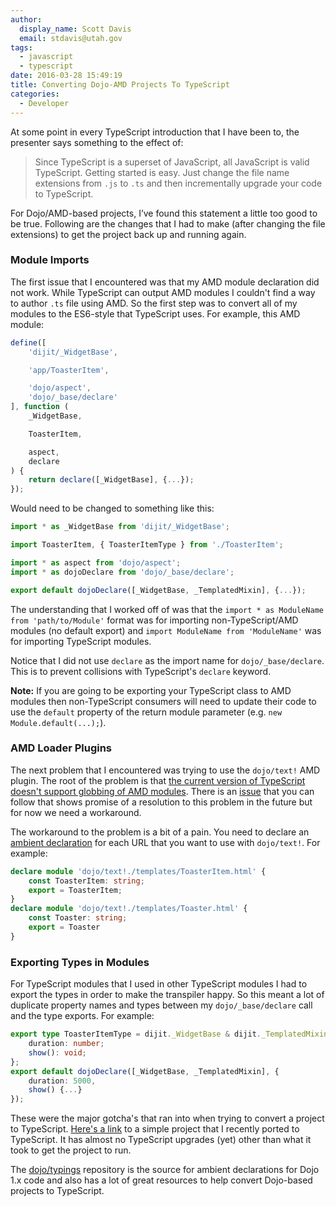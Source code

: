 ```yaml
---
author:
  display_name: Scott Davis
  email: stdavis@utah.gov
tags:
  - javascript
  - typescript
date: 2016-03-28 15:49:19
title: Converting Dojo-AMD Projects To TypeScript
categories:
  - Developer
---
```


At some point in every TypeScript introduction that I have been to, the presenter says something to the effect of:

>Since TypeScript is a superset of JavaScript, all JavaScript is valid TypeScript. Getting started is easy. Just change the file name extensions from `.js` to `.ts` and then incrementally upgrade your code to TypeScript.

For Dojo/AMD-based projects, I’ve found this statement a little too good to be true. Following are the changes that I had to make (after changing the file extensions) to get the project back up and running again.

### Module Imports
The first issue that I encountered was that my AMD module declaration did not work. While TypeScript can output AMD modules I couldn't find a way to author `.ts` file using AMD. So the first step was to convert all of my modules to the ES6-style that TypeScript uses. For example, this AMD module:

```js
define([
    'dijit/_WidgetBase',

    'app/ToasterItem',

    'dojo/aspect',
    'dojo/_base/declare'
], function (
    _WidgetBase,

    ToasterItem,

    aspect,
    declare
) {
    return declare([_WidgetBase], {...});
});
```

Would need to be changed to something like this:

```ts
import * as _WidgetBase from 'dijit/_WidgetBase';

import ToasterItem, { ToasterItemType } from './ToasterItem';

import * as aspect from 'dojo/aspect';
import * as dojoDeclare from 'dojo/_base/declare';

export default dojoDeclare([_WidgetBase, _TemplatedMixin], {...});
```

The understanding that I worked off of was that the `import * as ModuleName from 'path/to/Module'` format was for importing non-TypeScript/AMD modules (no default export) and `import ModuleName from 'ModuleName'` was for importing TypeScript modules.

Notice that I did not use `declare` as the import name for `dojo/_base/declare`. This is to prevent collisions with TypeScript's `declare` keyword.

**Note:** If you are going to be exporting your TypeScript class to AMD modules then non-TypeScript consumers will need to update their code to use the `default` property of the return module parameter (e.g. `new Module.default(...);`).

### AMD Loader Plugins
The next problem that I encountered was trying to use the `dojo/text!` AMD plugin. The root of the problem is that [the current version of TypeScript doesn't support globbing of AMD modules](https://github.com/dojo/typings#amd-plugin-globbing). There is an [issue](https://github.com/Microsoft/TypeScript/issues/6615) that you can follow that shows promise of a resolution to this problem in the future but for now we need a workaround.

The workaround to the problem is a bit of a pain. You need to declare an [ambient declaration](http://www.typescriptlang.org/docs/handbook/modules.html#ambient-modules) for each URL that you want to use with `dojo/text!`. For example:

```ts
declare module 'dojo/text!./templates/ToasterItem.html' {
    const ToasterItem: string;
    export = ToasterItem;
}
declare module 'dojo/text!./templates/Toaster.html' {
    const Toaster: string;
    export = Toaster
}
```

### Exporting Types in Modules
For TypeScript modules that I used in other TypeScript modules I had to export the types in order to make the transpiler happy. So this meant a lot of duplicate property names and types between my `dojo/_base/declare` call and the type exports. For example:

```ts
export type ToasterItemType = dijit._WidgetBase & dijit._TemplatedMixin & {
    duration: number;
    show(): void;
};
export default dojoDeclare([_WidgetBase, _TemplatedMixin], {
    duration: 5000,
    show() {...}
});
```

These were the major gotcha's that ran into when trying to convert a project to TypeScript. [Here's a link](https://github.com/agrc-widgets/toaster) to a simple project that I recently ported to TypeScript. It has almost no TypeScript upgrades (yet) other than what it took to get the project to run.

The [dojo/typings](https://github.com/dojo/typings) repository is the source for ambient declarations for Dojo 1.x code and also has a lot of great resources to help convert Dojo-based projects to TypeScript.

